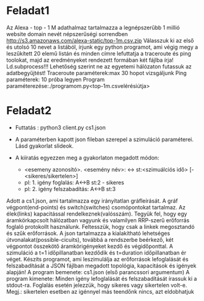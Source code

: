 # Feladat1
Az Alexa - top - 1 M adathalmaz tartalmazza a legnépszerűbb 1 millió website domain nevét népszerűségi sorrendben
http://s3.amazonaws.com/alexa-static/top-1m.csv.zip
Válasszuk ki az első és utolsó 10 nevet a listából, írjunk egy python programot, ami végig megy a leszűkített 20 elemű listán és minden címre lefuttatja a traceroute és ping toolokat, majd az eredményeket rendezett formában két fájlba írja!
Ld.subprocess!!!
Lehetőség szerint ne az egyetemi hálózaton futassuk az adatbegyűjtést!
Traceroute paraméterek:max 30 hopot vizsgáljunk
Ping paraméterek: 10 próba legyen 
Program paraméterezése:./programom.py<top-1m.csvelérésiútja>

# Feladat2
- Futtatás : python3 client.py cs1.json
- A paraméterben kapott json fileban szerepel a szimuláció paraméterei. Lásd gyakorlat slideok.
- A kiíratás egyezzen meg a gyakorlaton megadott módon:

    - <esemeny azonosító>. <esemény név>: <node1><-><node2> st:<szimuálciós idő> [- <sikeres/sikertelen>]
    - pl: 1. igény foglalás: A<->B st:2 - sikeres
    - pl: 2. igény felszabadítás: A<->B st:3

Adott a cs1.json, ami tartalmazza egy irányítatlan gráfleírását. A gráf végpont(end-points) és switch(switches) csomópontokat tartalmaz. Az élek(links) kapacitással rendelkeznek(valósszám). Tegyük fel, hogy egy áramkörkapcsolt hálózatban vagyunk és valamilyen RRP-szerű erőforrás foglaló protokollt használunk. Feltesszük, hogy csak a linkek megosztandó és szűk erőforrások. A json tartalmazza a kialakítható lehetséges útvonalakat(possible-cicuits), továbbá a rendszerbe beérkező, két végpontot összekötő áramkörigényeket kezdő és végidőponttal. A szimuláció a t=1 időpillanatban kezdődik és t=duration időpillanatban ér véget. Készíts programot, ami leszimulálja az erőforrások lefoglalását és felszabadítását a JSON fájlban megadott topológia, kapacitások és igények alapján! A program bemenete: cs1.json (első parancssori argumentum) A program kimenete: Minden igény lefoglalását és felszabadítását írassuk ki a stdout-ra. Foglalás esetén jelezzük, hogy sikeres vagy sikertelen volt-e. Megj.: sikertelen esetben az igénnyel más teendőnk nincs, azt eldobhatjuk
